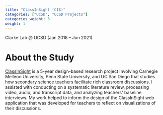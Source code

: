 ```yaml
---
title: "ClassInSight (CIS)"
categories: ["UCSD", "UCSD Projects"]
categories_weight: 3
weight: 1
---
```

Clarke Lab @ UCSD (Jan 2018 – Jun 2021)

# About the Study
[ClassInSight](https://www.hcii.cmu.edu/news/2018/25m-grant-received-study-science-teaching) is a 5-year design-based research project involving Carnegie Melleon University, Penn State University, and UC San Diego that studies how secondary science teachers facilitate rich classroom discussions. I assisted with conducting on a systematic literature review, processing video, audio, and transcript data, and analyzing teachers' baseline interviews. My work helped to inform the design of the ClassInSight web application that was developed for teachers to reflect on visualizations of their discussions.